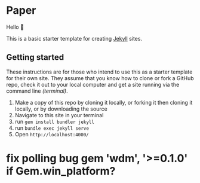 # Paper

Hello :wave:

This is a basic starter template for creating [Jekyll](https://jekyllrb.com/) sites.

## Getting started

These instructions are for those who intend to use this as a starter template for their own site. They assume that you know how to clone or fork a GitHub repo, check it out to your local computer and get a site running via the command line _(terminal)_.

1. Make a copy of this repo by cloning it locally, or forking it then cloning it locally, or by downloading the source
1. Navigate to this site in your terminal
1. run `gem install bundler jekyll`
1. run `bundle exec jekyll serve`
1. Open `http://localhost:4000/`

 # fix polling bug gem 'wdm', '>=0.1.0' if Gem.win_platform?
